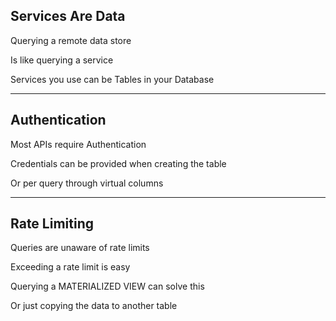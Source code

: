 ##  Services Are Data

Querying a remote data store

Is like querying a service

Services you use can be Tables in your Database

---

##  Authentication

Most APIs require Authentication

Credentials can be provided when creating the table

Or per query through virtual columns

---

##  Rate Limiting

Queries are unaware of rate limits

Exceeding a rate limit is easy

Querying a MATERIALIZED VIEW can solve this

Or just copying the data to another table
